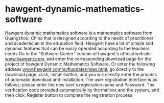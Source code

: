 # hawgent-dynamic-mathematics-software
Hawgent dynamic mathematics software is a mathematics software from Guangzhou, China that is designed according to the needs of practitioner and academician in the education field.  Hawgent have a lot of simple and dynamic features that can be easily operated according to the teachers’ needs 
Go to the "Software Center" column of hawgent's official website www.hawgent.com, and enter the corresponding download page for the project of hawgent Dynamic Mathematics Software. Or enter the following address www.hawgent.com/softupdate/index.html, go directly to the download page, click, install-button, and you will directly enter the process of automatic download and installation. 
The user registration interface is as follows; please enter the new user's registration name and Password. The verification code provided automatically by the mailbox and the system, and then click, Register button to complete the registration process.
